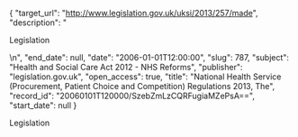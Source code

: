 {
  "target_url": "http://www.legislation.gov.uk/uksi/2013/257/made", 
  "description": "<p>Legislation</p>\n", 
  "end_date": null, 
  "date": "2006-01-01T12:00:00", 
  "slug": 787, 
  "subject": "Health and Social Care Act 2012 - NHS Reforms", 
  "publisher": "legislation.gov.uk", 
  "open_access": true, 
  "title": "National Health Service (Procurement, Patient Choice and Competition) Regulations 2013, The", 
  "record_id": "20060101T120000/SzebZmLzCQRFugiaMZePsA==", 
  "start_date": null
}

<p>Legislation</p>
